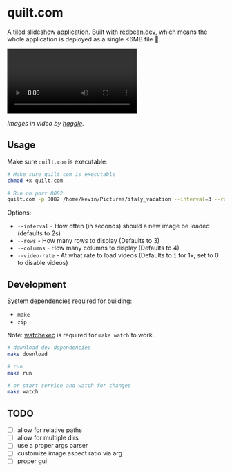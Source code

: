 # quilt.com

A tiled slideshow application. Built with [redbean.dev](https://redbean.dev), which means the whole application is deployed as a single <6MB file 🤏.

<video src="https://github.com/user-attachments/assets/0929765f-b850-4eb1-b661-27b42b2d3e3b" autoplay="true" controls="false"></video>

*Images in video by [haggle](https://bsky.app/profile/idarzikfth.bsky.social).*

## Usage

Make sure `quilt.com` is executable:

```bash
# Make sure quilt.com is executable
chmod +x quilt.com

# Run on port 8082
quilt.com -p 8082 /home/kevin/Pictures/italy_vacation --interval=3 --rows=5 --columns=3 --video-rate
```

Options:
* `--interval` - How often (in seconds) should a new image be loaded (defaults to 2s)
* `--rows` - How many rows to display (Defaults to 3)
* `--columns` - How many columns to display (Defaults to 4)
* `--video-rate` - At what rate to load videos (Defaults to `1` for 1x; set to 0 to disable videos)

## Development

System dependencies required for building:

* `make`
* `zip`

Note: [watchexec](https://github.com/watchexec/watchexec) is required for `make watch` to work.

```bash
# download dev dependencies
make download

# run
make run

# or start service and watch for changes
make watch
```

## TODO

* [ ] allow for relative paths
* [ ] allow for multiple dirs
* [ ] use a proper args parser
* [ ] customize image aspect ratio via arg
* [ ] proper gui
